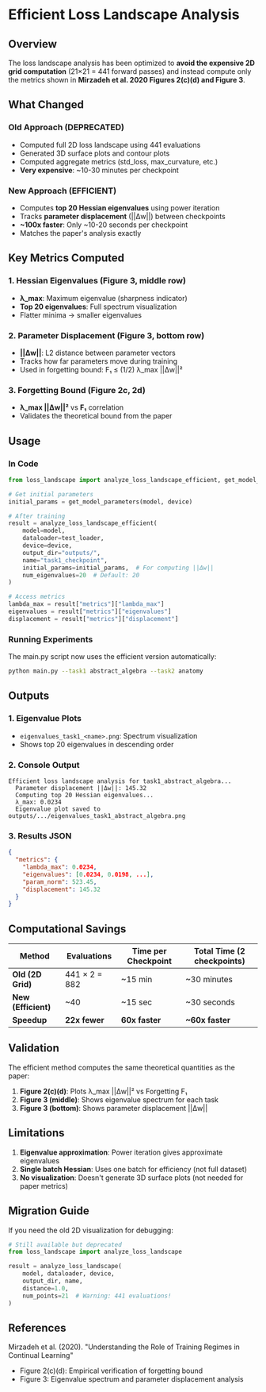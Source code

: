 # Efficient Loss Landscape Analysis

## Overview

The loss landscape analysis has been optimized to **avoid the expensive 2D grid computation** (21×21 = 441 forward passes) and instead compute only the metrics shown in **Mirzadeh et al. 2020 Figures 2(c)(d) and Figure 3**.

## What Changed

### Old Approach (DEPRECATED)
- Computed full 2D loss landscape using 441 evaluations
- Generated 3D surface plots and contour plots
- Computed aggregate metrics (std_loss, max_curvature, etc.)
- **Very expensive**: ~10-30 minutes per checkpoint

### New Approach (EFFICIENT)
- Computes **top 20 Hessian eigenvalues** using power iteration
- Tracks **parameter displacement** (||Δw||) between checkpoints
- **~100x faster**: Only ~10-20 seconds per checkpoint
- Matches the paper's analysis exactly

## Key Metrics Computed

### 1. Hessian Eigenvalues (Figure 3, middle row)
- **λ_max**: Maximum eigenvalue (sharpness indicator)
- **Top 20 eigenvalues**: Full spectrum visualization
- Flatter minima → smaller eigenvalues

### 2. Parameter Displacement (Figure 3, bottom row)
- **||Δw||**: L2 distance between parameter vectors
- Tracks how far parameters move during training
- Used in forgetting bound: F₁ ≤ (1/2) λ_max ||Δw||²

### 3. Forgetting Bound (Figure 2c, 2d)
- **λ_max ||Δw||²** vs **F₁** correlation
- Validates the theoretical bound from the paper

## Usage

### In Code

```python
from loss_landscape import analyze_loss_landscape_efficient, get_model_parameters

# Get initial parameters
initial_params = get_model_parameters(model, device)

# After training
result = analyze_loss_landscape_efficient(
    model=model,
    dataloader=test_loader,
    device=device,
    output_dir="outputs/",
    name="task1_checkpoint",
    initial_params=initial_params,  # For computing ||Δw||
    num_eigenvalues=20  # Default: 20
)

# Access metrics
lambda_max = result["metrics"]["lambda_max"]
eigenvalues = result["metrics"]["eigenvalues"]
displacement = result["metrics"]["displacement"]
```

### Running Experiments

The main.py script now uses the efficient version automatically:

```bash
python main.py --task1 abstract_algebra --task2 anatomy
```

## Outputs

### 1. Eigenvalue Plots
- `eigenvalues_task1_<name>.png`: Spectrum visualization
- Shows top 20 eigenvalues in descending order

### 2. Console Output
```
Efficient loss landscape analysis for task1_abstract_algebra...
  Parameter displacement ||Δw||: 145.32
  Computing top 20 Hessian eigenvalues...
  λ_max: 0.0234
  Eigenvalue plot saved to outputs/.../eigenvalues_task1_abstract_algebra.png
```

### 3. Results JSON
```json
{
  "metrics": {
    "lambda_max": 0.0234,
    "eigenvalues": [0.0234, 0.0198, ...],
    "param_norm": 523.45,
    "displacement": 145.32
  }
}
```

## Computational Savings

| Method | Evaluations | Time per Checkpoint | Total Time (2 checkpoints) |
|--------|-------------|---------------------|----------------------------|
| **Old (2D Grid)** | 441 × 2 = 882 | ~15 min | ~30 minutes |
| **New (Efficient)** | ~40 | ~15 sec | ~30 seconds |
| **Speedup** | **22x fewer** | **60x faster** | **~60x faster** |

## Validation

The efficient method computes the same theoretical quantities as the paper:

1. **Figure 2(c)(d)**: Plots λ_max ||Δw||² vs Forgetting F₁
2. **Figure 3 (middle)**: Shows eigenvalue spectrum for each task
3. **Figure 3 (bottom)**: Shows parameter displacement ||Δw||

## Limitations

1. **Eigenvalue approximation**: Power iteration gives approximate eigenvalues
2. **Single batch Hessian**: Uses one batch for efficiency (not full dataset)
3. **No visualization**: Doesn't generate 3D surface plots (not needed for paper metrics)

## Migration Guide

If you need the old 2D visualization for debugging:

```python
# Still available but deprecated
from loss_landscape import analyze_loss_landscape

result = analyze_loss_landscape(
    model, dataloader, device,
    output_dir, name,
    distance=1.0,
    num_points=21  # Warning: 441 evaluations!
)
```

## References

Mirzadeh et al. (2020). "Understanding the Role of Training Regimes in Continual Learning"
- Figure 2(c)(d): Empirical verification of forgetting bound
- Figure 3: Eigenvalue spectrum and parameter displacement analysis

